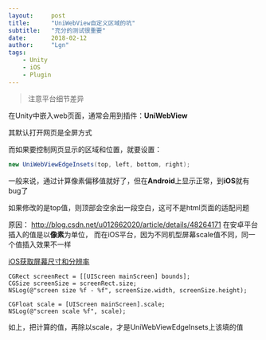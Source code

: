 ```yaml
---
layout:     post
title:      "UniWebView自定义区域的坑"
subtitle:   "充分的测试很重要"
date:       2018-02-12
author:     "Lgn"
tags:
    - Unity
    - iOS
    - Plugin
---
```


>注意平台细节差异


在Unity中嵌入web页面，通常会用到插件：**UniWebView**

其默认打开网页是全屏方式

而如果要控制网页显示的区域和位置，就要设置：
````c#
new UniWebViewEdgeInsets(top, left, bottom, right);
````
一般来说，通过计算像素偏移值就好了，但在**Android**上显示正常，到**iOS**就有bug了

如果修改的是top值，则顶部会空余出一段空白，这可不是html页面的适配问题

原因：
http://blog.csdn.net/u012662020/article/details/48264171
在安卓平台插入的值是以**像素**为单位，
而在iOS平台，因为不同机型屏幕scale值不同，同一个值插入效果不一样

[iOS获取屏幕尺寸和分辨率](https://www.jianshu.com/p/1cba3a285811)

````objc
CGRect screenRect = [[UIScreen mainScreen] bounds];
CGSize screenSize = screenRect.size;
NSLog(@"screen size %f - %f", screenSize.width, screenSize.height);

CGFloat scale = [UIScreen mainScreen].scale;
NSLog(@"screen scale %f", scale);
````

如上，把计算的值，再除以scale，才是UniWebViewEdgeInsets上该填的值